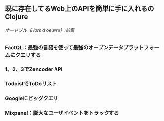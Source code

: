 ## 既に存在してるWeb上のAPIを簡単に手に入れるのClojure

###### オードブル（Hors d'oeuvre）:前菜

### FactQL：最強の言語を使って最強のオープンデータプラットフォームにクエリする
### 1、2、3でZencoder API
### TodoistでToDoリスト
### Googleにビッグクエリ
### Mixpanel：膨大なユーザイベントをトラックする
